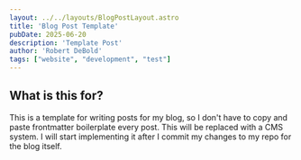 ```yaml
---
layout: ../../layouts/BlogPostLayout.astro
title: 'Blog Post Template'
pubDate: 2025-06-20
description: 'Template Post'
author: 'Robert DeBold'
tags: ["website", "development", "test"]
---
```


## What is this for?

This is a template for writing posts for my blog, so I don't have to copy and paste frontmatter boilerplate every post. This will be replaced with a CMS system. I will start implementing it after I commit my changes to my repo for the blog itself.